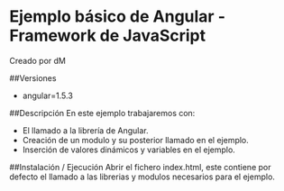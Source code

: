 # Ejemplo básico de Angular -  Framework de JavaScript
Creado por dM

##Versiones
- angular=1.5.3

##Descripción
En este ejemplo trabajaremos con:
- El llamado a la librería de Angular.
- Creación de un modulo y su posterior llamado en el ejemplo.
- Inserción de valores dinámicos y variables en el ejemplo.

##Instalación / Ejecución
Abrir el fichero index.html, este contiene por defecto el
llamado a las librerias y modulos necesarios para el ejemplo.
